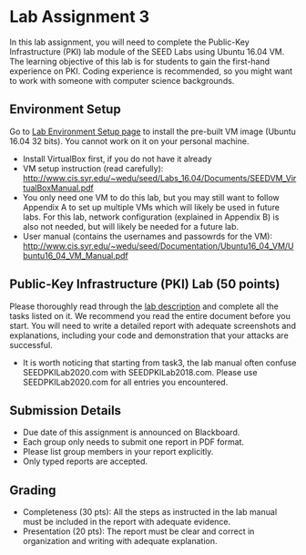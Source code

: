 # Lab Assignment 3

In this lab assignment, you will need to complete the Public-Key Infrastructure (PKI) lab module of the SEED Labs using Ubuntu 16.04 VM. The learning objective of this lab is for students to gain the first-hand experience on PKI. Coding experience is recommended, so you might want to work with someone with computer science backgrounds. 


## Environment Setup

Go to [Lab Environment Setup page](https://seedsecuritylabs.org/lab_env.html) to install the pre-built VM image (Ubuntu 16.04 32 bits). You cannot work on it on your personal machine.  
- Install VirtualBox first, if you do not have it already
- VM setup instruction (read carefully): http://www.cis.syr.edu/~wedu/seed/Labs_16.04/Documents/SEEDVM_VirtualBoxManual.pdf
- You only need one VM to do this lab, but you may still want to follow Appendix A to set up multiple VMs which will likely be used in future labs. For this lab, network configuration (explained in Appendix B) is also not needed, but will likely be needed for a future lab.
- User manual (contains the usernames and passowrds for the VM): http://www.cis.syr.edu/~wedu/seed/Documentation/Ubuntu16_04_VM/Ubuntu16_04_VM_Manual.pdf

## Public-Key Infrastructure (PKI) Lab (50 points)

Please thoroughly read through the [lab description](https://seedsecuritylabs.org/Labs_16.04/PDF/Crypto_PKI.pdf) and complete all the tasks listed on it. We recommend you read the entire document before you start. You will need to write a detailed report with adequate screenshots and explanations, including your code and demonstration that your attacks are successful. 
- It is worth noticing that starting from task3, the lab manual often confuse SEEDPKILab2020.com with SEEDPKILab2018.com. Please use SEEDPKILab2020.com for all entries you encountered.

## Submission Details

- Due date of this assignment is announced on Blackboard.
- Each group only needs to submit one report in PDF format.
- Please list group members in your report explicitly.
- Only typed reports are accepted.

## Grading

- Completeness (30 pts): All the steps as instructed in the lab manual must be included in the report with adequate evidence.
- Presentation (20 pts): The report must be clear and correct in organization and writing with adequate explanation.
